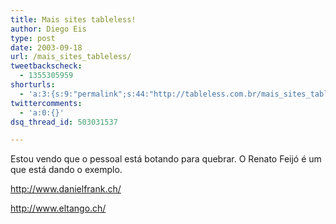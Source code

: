```yaml
---
title: Mais sites tableless!
author: Diego Eis
type: post
date: 2003-09-18
url: /mais_sites_tableless/
tweetbackscheck:
  - 1355305959
shorturls:
  - 'a:3:{s:9:"permalink";s:44:"http://tableless.com.br/mais_sites_tableless";s:7:"tinyurl";s:26:"http://tinyurl.com/3e3fgk6";s:4:"isgd";s:19:"http://is.gd/9T75gt";}'
twittercomments:
  - 'a:0:{}'
dsq_thread_id: 503031537

---
```

Estou vendo que o pessoal está botando para quebrar. O Renato Feijó é um que está dando o exemplo.
              
<http://www.danielfrank.ch/>
              
<http://www.eltango.ch/>